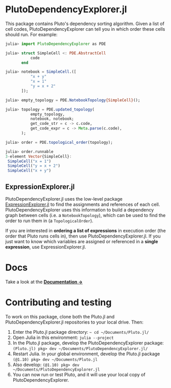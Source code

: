 # PlutoDependencyExplorer.jl

This package contains Pluto's dependency sorting algorithm. Given a list of cell codes, PlutoDependencyExplorer can tell you in which order these cells should run. For example:

```julia
julia> import PlutoDependencyExplorer as PDE

julia> struct SimpleCell <: PDE.AbstractCell
           code
       end

julia> notebook = SimpleCell.([
           "x + y"
           "x = 1"
           "y = x + 2"
       ]);

julia> empty_topology = PDE.NotebookTopology{SimpleCell}();

julia> topology = PDE.updated_topology(
           empty_topology,
           notebook, notebook;
           get_code_str = c -> c.code,
           get_code_expr = c -> Meta.parse(c.code),
       );

julia> order = PDE.topological_order(topology);

julia> order.runnable
3-element Vector{SimpleCell}:
 SimpleCell("x = 1")
 SimpleCell("y = x + 2")
 SimpleCell("x + y")
```

## ExpressionExplorer.jl

PlutoDependencyExplorer.jl uses the low-level package [ExpressionExplorer.jl](https://github.com/JuliaPluto/expressionexplorer.jl) to find the assignments and references of each cell. PlutoDependencyExplorer uses this information to build a dependency graph between cells (i.e. a `NotebookTopology`), which can be used to find the order to run them in (a `TopologicalOrder`).

If you are interested in **ordering a list of expressions** in execution order (the order that Pluto runs cells in), then use PlutoDependencyExplorer.jl. If you just want to know which variables are assigned or referenced in a **single expression**, use ExpressionExplorer.jl.

# Docs
Take a look at the [**Documentation →**](https://plutojl.org/en/docs/plutodependencyexplorer/)

# Contributing and testing

To work on this package, clone both the Pluto.jl and PlutoDependencyExplorer.jl repositories to your local drive. Then:

1. Enter the Pluto.jl package directory: `~ cd ~/Documents/Pluto.jl/`
2. Open Julia in this environment: `julia --project`
3. In the Pluto.jl package, develop the PlutoDependencyExplorer package: `(Pluto.jl) pkg> dev ~/Documents/PlutoDependencyExplorer.jl/`
4. Restart Julia. In your global environment, develop the Pluto.jl package `(@1.10) pkg> dev ~/Documents/Pluto.jl`
5. Also develop: `(@1.10) pkg> dev ~/Documents/PlutoDependencyExplorer.jl`
6. You can now run or test Pluto, and it will use your local copy of PlutoDependencyExplorer.
